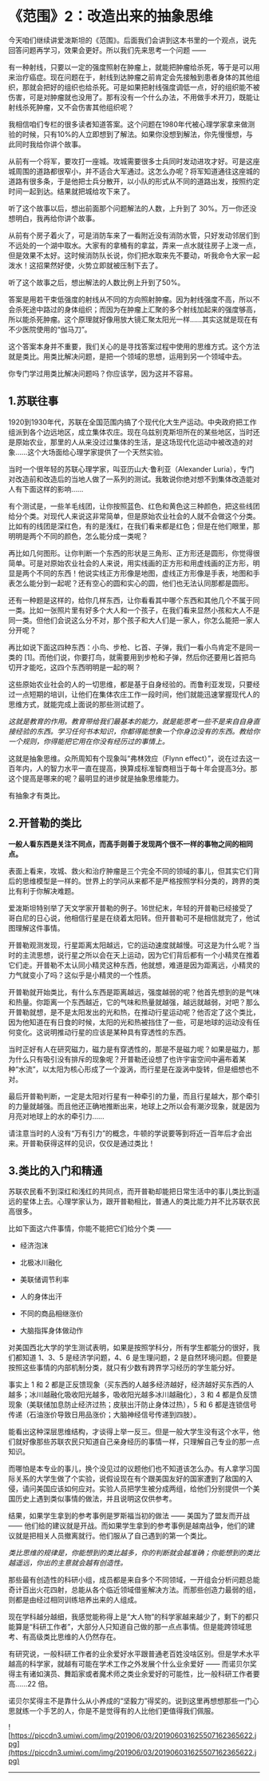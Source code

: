 # 《范围》2：改造出来的抽象思维

今天咱们继续讲爱泼斯坦的《范围》。后面我们会讲到这本书里的一个观点，说先回答问题再学习，效果会更好。所以我们先来思考一个问题 ——

有一种射线，只要以一定的强度照射在肿瘤上，就能把肿瘤给杀死，等于是可以用来治疗癌症。现在问题在于，射线到达肿瘤之前肯定会先接触到患者身体的其他组织，那就会把好的组织也给杀死。可是如果把射线强度调低一点，好的组织能不被伤害，可是对肿瘤就也没用了。那有没有一个什么办法，不用做手术开刀，既能让射线杀死肿瘤，又不会伤害其他组织呢？

我相信咱们专栏的很多读者知道答案。这个问题在1980年代被心理学家拿来做测验的时候，只有10%的人立即想到了解法。如果你没想到解法，你先慢慢想，与此同时我给你讲个故事。

从前有一个将军，要攻打一座城。攻城需要很多士兵同时发动进攻才好。可是这座城周围的道路都很窄小，并不适合大军通过。这怎么办呢？将军知道通往这座城的道路有很多条，于是他把士兵分散开，以小队的形式从不同的道路出发，按照约定时间一起到达。结果就把城给攻下来了。

听了这个故事以后，想出前面那个问题解法的人数，上升到了 30%。万一你还没想明白，我再给你讲个故事。

从前有个房子着火了，可是消防车来了一看附近没有消防水管，只好发动邻居们到不远处的一个湖中取水。大家有的拿桶有的拿盆，弄来一点水就往房子上泼一点，但是效果不太好。这时候消防队长说，你们把水取来先不要动，听我命令大家一起泼水！这招果然好使，火势立即就被压制下去了。

听了这个故事之后，想出解法的人数比例上升到了50%。

答案是用若干束低强度的射线从不同的方向照射肿瘤。因为射线强度不高，所以不会杀死途中路过的身体组织；而因为在肿瘤上汇聚的多个射线加起来的强度够高，所以能杀死肿瘤。这个原理就好像用放大镜汇聚太阳光一样……其实这就是现在有不少医院使用的“伽马刀”。

这个答案本身并不重要，我们关心的是寻找答案过程中使用的思维方式。这个方法就是类比。用类比解决问题，是把一个领域的思想，运用到另一个领域中去。

你专门学过用类比解决问题吗？你应该学，因为这并不容易。

## 1.苏联往事

1920到1930年代，苏联在全国范围内搞了个现代化大生产运动。中央政府把工作组派到各个边远地区，成立集体农庄。现在乌兹别克斯坦所在的某些地区，当时还是原始农业，那里的人从来没过过集体的生活，是这场现代化运动中被改造的对象……这个大场面给心理学家提供了一个天然实验。

当时一个很年轻的苏联心理学家，叫亚历山大·鲁利亚（Alexander Luria），专门对改造前和改造后的当地人做了一系列的测试。我敢说你绝对想不到集体改造能对人有下面这样的影响……

有个测试是，一些羊毛线团，让你按照蓝色、红色和黄色这三种颜色，把这些线团给分个类。对现代人来说这非常简单，但是原始农业社会的人就不会做这个分类。比如有的线团是深红色，有的是浅红，在我们看来都是红色；但是在他们眼里，那明明是两个不同的颜色，怎么能分成一类呢？

再比如几何图形。让你判断一个东西的形状是三角形、正方形还是圆形，你觉得很简单。可是对原始农业社会的人来说，用实线画的正方形和用虚线画的正方形，明显是两个不同的东西！他说实线正方形像是地图，虚线正方形像是手表，地图和手表怎么能分到一起呢？还有空心的圆和实心的圆，他们也无法认同那都是圆形。

还有一种题是这样的，给你几样东西，让你看看其中哪个东西和其他几个不属于同一类。比如一张照片里有好多个大人和一个孩子，在我们看来显然小孩和大人不是同一类。但他们会说这么分不对，那个孩子和大人们是一家人，你怎么能把一家人分开呢？

再比如说下面这四种东西：小鸟、步枪、匕首、子弹，我们一看小鸟肯定不是同一类的 [1]。而他们说，你要打鸟，就需要用到步枪和子弹，然后你还要用匕首把鸟切开才能吃，这四个东西明明是一起的啊？

这些原始农业社会的人的一切思维，都是基于自身经验的。而鲁利亚发现，只要经过一点短期的培训，让他们在集体农庄工作一段时间，他们就能迅速掌握现代人的思维方式，就能完成上面说的那些测试题了。

 *这就是教育的作用。教育带给我们最基本的能力，就是能思考一些不是来自自身直接经验的东西。学习任何书本知识，你都得能想象一个你身边没有的东西。教给你一个规则，你得能把它用在你没有经历过的事情上。*

这就是抽象思维。众所周知有个现象叫“弗林效应（Flynn effect）”，说在过去这一百年内，人的智力水平一直在提高，换算成标准智商相当于每十年会提高3分。那这个提高是哪来的呢？最明显的进步就是抽象思维能力。

有抽象才有类比。

## 2.开普勒的类比

 **一般人看东西是关注不同点，而高手则善于发现两个很不一样的事物之间的相同点。**

表面上看来，攻城、救火和治疗肿瘤是三个完全不同的领域的事儿，但其实它们背后的思维模型是一样的。世界上的学问从来都不是严格按照学科分类的，跨界的类比有利于你解决难题。

爱泼斯坦特别举了天文学家开普勒的例子。16世纪末，年轻的开普勒已经接受了哥白尼的日心说，他相信行星是在绕着太阳转。但开普勒可不是相信就完了，他试图理解这件事情。

开普勒观测发现，行星距离太阳越远，它的运动速度就越慢。可这是为什么呢？当时的主流思想，说行星之所以会在天上运动，因为它们背后都有一个小精灵在推着它们走。开普勒不太认同小精灵这种东西，他就想，难道是因为距离远，小精灵的力气就变小了吗？这似乎是小精灵的一个性质。

开普勒就开始类比，有什么东西是距离越远，强度越弱的呢？他首先想到的是气味和热量。你距离一个东西越近，它的气味和热量就越强，越远就越弱，对吧？那么开普勒就想，是不是太阳发出的光和热，在推动行星运动呢？他否定了这个类比，因为他知道在有日食的时候，太阳的光和热被挡住了一些，可是地球的运动没有任何变化。这说明推动行星的应该是某种具有穿透性的东西。

当时正好有人在研究磁力，磁力是有穿透性的，那是不是磁力呢？如果是磁力，那为什么只有吸引没有排斥的现象呢？开普勒还设想了也许宇宙空间中遍布着某种“水流”，以太阳为核心形成了一个漩涡，而行星是在漩涡中旋转，但是细想也不对。

最后开普勒判断，一定是太阳对行星有一种牵引的力量，而且行星越大，那个牵引的力量就越强。而且他还正确地推断出来，地球上之所以会有潮汐现象，就是因为月亮对地球上的水的牵引力……

请注意当时的人没有“万有引力”的概念，牛顿的学说要等到将近一百年后才会出来。开普勒获得这样的见识，仅仅是通过类比！

## 3.类比的入门和精通

苏联农民看不到深红和浅红的共同点，而开普勒却能把日常生活中的事儿类比到遥远的星体上去。心理学家认为，跟开普勒相比，普通人的类比能力并不比苏联农民高很多。

比如下面这六件事情，你能不能把它们给分个类 ——

* 经济泡沫

* 北极冰川融化

* 美联储调节利率

* 人的身体出汗

* 不同的商品相继涨价

* 大脑指挥身体做动作

对美国西北大学的学生测试表明，如果是按照学科分，所有学生都能分的很好，我们都知道 1、3、5 是经济学问题，4、6 是生理问题，2 是自然环境问题。但要是按照这些事情的内部机制分类，就只有少数有跨界学习经历的学生能分好。

事实上 1 和 2 都是正反馈现象（买东西的人越多经济越好，经济越好买东西的人越多；冰川越融化吸收阳光越多，吸收阳光越多冰川越融化），3 和 4 都是负反馈现象（美联储加息防止经济过热；皮肤出汗防止身体过热），5 和 6 都是连锁信号传递（石油涨价导致日用品涨价；大脑神经信号传递到四肢）。

能看出这种深层思维结构，才谈得上举一反三。但是一般大学生没有这个水平，他们就好像那些苏联农民只知道自己亲身经历的事情一样，只理解自己专业的那一点知识。

而哪怕是本专业的事儿，换个没见过的议题他们也不知道该怎么办。有人拿学习国际关系的大学生做了个实验，说假设现在有个跟美国友好的国家遭到了敌国的入侵，请问美国应该如何应对。实验人员把学生被分成两组，给他们分别提供一个美国历史上遇到类似事情的做法，并且说明这仅供参考。

结果，如果学生拿到的参考事例是罗斯福当初的做法 —— 美国为了盟友而开战 —— 他们给的建议就是开战。而如果学生拿到的参考事例是越南战争，他们的建议就是把相关人员撤离就行。他们服从了自己遇到的第一个类比。

 *类比思维的规律是，你能想到的类比越多，你的判断就会越准确；你能想到的类比越遥远，你出的主意就会越有创造性。*

那些最有创造性的科研小组，成员都是来自多个不同领域，一开组会分析问题总能奇计百出火花四射，总能从各个临近领域借鉴解决方法。而那些创造力最弱的组，则都是由经过相同训练培养出来的人组成。

现在学科越分越细，我感觉能称得上是“大人物”的科学家越来越少了，剩下的都只能算是“科研工作者”，大部分人只知道自己做的那一点点事情。但是能跨领域思考、有高级类比思维的人仍然存在。

有研究说，一般科研工作者的业余爱好水平跟普通老百姓没啥区别。但是学术水平越高的科学家，就越有可能在学术工作之外发展个什么业余爱好 —— 而诺贝尔奖得主有诸如演员、舞蹈家或者魔术师之类业余爱好的可能性，比一般科研工作者要高……22 倍。

诺贝尔奖得主不是靠什么从小养成的“坚毅力”得奖的。说到这里再想想那些一门心思就练一个手艺的人，你是不是觉得有的人比他们更值得我们佩服。

![https://piccdn3.umiwi.com/img/201906/03/201906031625507162365622.jpg](https://piccdn3.umiwi.com/img/201906/03/201906031625507162365622.jpg)

---
